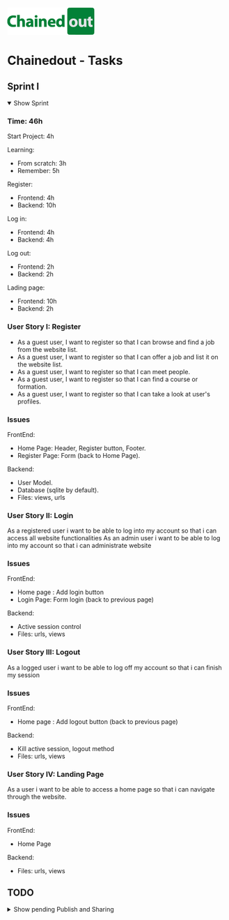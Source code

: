 ![alt Chainedout](https://raw.githubusercontent.com/UB-ES-19/B4-Chainedout/master/repo_logo.png "Chainedout")
# Chainedout - Tasks

## Sprint I
<details open>
<summary>Show Sprint</summary>

### Time: 46h
Start Project: 4h

Learning:
- From scratch: 3h
- Remember: 5h

Register:
- Frontend: 4h
- Backend: 10h

Log in:
- Frontend: 4h
- Backend: 4h

Log out:
- Frontend: 2h
- Backend: 2h

Lading page:
- Frontend: 10h
- Backend: 2h

### User Story I: Register
- As a guest user, I want to register so that I can browse and find a job from the website list.
- As a guest user, I want to register so that I can offer a job and list it on the website list.
- As a guest user, I want to register so that I can meet people.
- As a guest user, I want to register so that I can find a course or formation.
- As a guest user, I want to register so that I can take a look at user's profiles.

### Issues
FrontEnd:
- Home Page: Header, Register button, Footer.
- Register Page: Form (back to Home Page).

Backend:
- User Model.
- Database (sqlite by default).
- Files: views, urls

### User Story II: Login
As a registered user i want to be able to log into my account so that i can access all website functionalities
As an admin user i want to be able to log into my account so that i can administrate website
### Issues
FrontEnd:
- Home page : Add login button
- Login Page: Form login (back to previous page)

Backend:
- Active session control
- Files: urls, views

### User Story III: Logout
As a logged user i want to be able to log off my account so that i can finish my session
### Issues
FrontEnd:
- Home page : Add logout button (back to previous page)

Backend:
- Kill active session, logout method
- Files: urls, views

### User Story IV: Landing Page
As a user i want to be able to access a home page so that i can navigate through the website.
### Issues
FrontEnd:
- Home Page

Backend:
- Files: urls, views

</details>

## TODO
<details>
<summary>Show pending Publish and Sharing</summary>

### User Story V: Publish and Sharing
### STUFF
FrontEnd:
- ?

Backend:
- Files: urls, views

</details>
